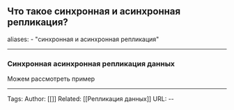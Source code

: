 ## Что такое синхронная и асинхронная репликация?
aliases: 
	- "синхронная и асинхронная репликация"

---

### Синхронная асинхронная репликация данных 
Можем рассмотреть пример 

---
Tags:
Author: [[]]
Related: [[Репликация данных]]
URL: -- 